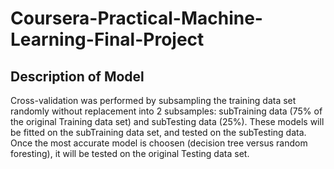 # Coursera-Practical-Machine-Learning-Final-Project

## Description of Model 

Cross-validation was performed by subsampling the training data set randomly without replacement into 2 subsamples: subTraining data (75% of the original Training data set) and subTesting data (25%). These models will be fitted on the subTraining data set, and tested on the subTesting data. Once the most accurate model is choosen (decision tree versus random foresting), it will be tested on the original Testing data set.
